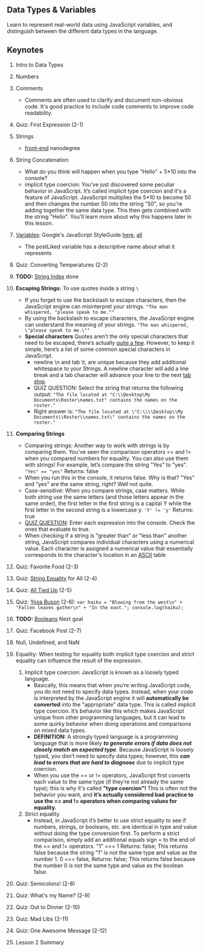 Data Types & Variables
----------------------
Learn to represent real-world data using JavaScript variables, and distinguish between the different data types in the language.

Keynotes
--------
1. Intro to Data Types
2. Numbers
3. Comments
   - Comments are often used to clarify and document non-obvious code. It's good practice to include code comments to improve code readability.
4. Quiz: First Expression (2-1)
5. Strings
   - [front-end](http://udacity.github.io/frontend-nanodegree-styleguide/javascript.html) nanodegree
6. String Concatenation 
   - What do you think will happen when you type "Hello" + 5*10 into the console?
   - implicit type coercion: You've just discovered some peculiar behavior in JavaScript. It’s called implicit type coercion and it's a feature of JavaScript. JavaScript multiplies the 5*10 to become 50 and then changes the number 50 into the string "50", so you're adding together the same data type. This then gets combined with the string "Hello". You'll learn more about why this happens later in this lesson.
7. [Variables](https://classroom.udacity.com/courses/ud803/lessons/74007e2e-2a0a-4de3-a8a6-5c2ec4275773/concepts/d38fbf76-c43a-47dd-b031-b20397d6c283): Google's JavaScript StyleGuide [here](https://google.github.io/styleguide/jsguide.html), [all](https://github.com/sakib-rahman-bangladesh/styleguide)
   - The postLiked variable has a descriptive name about what it represents
8. Quiz: Converting Temperatures (2-2)
9. **TODO:** [String Index](https://classroom.udacity.com/courses/ud803/lessons/74007e2e-2a0a-4de3-a8a6-5c2ec4275773/concepts/397a5635-43bd-42d1-b181-179b2c902f67) done
10. **Escaping Strings:** To use quotes inside a string ``` \ ```
    - If you forget to use the backslash to escape characters, then the JavaScript engine can misinterpret your strings. ``` "The man whispered, "please speak to me."" ``` 
     - By using the backslash to escape characters, the JavaScript engine can understand the meaning of your strings.
```"The man whispered, \"please speak to me.\"" ```
     - **Special characters**
Quotes aren’t the only special characters that need to be escaped, there’s actually [quite a few](https://developer.mozilla.org/en-US/docs/Web/JavaScript/Guide/Grammar_and_types#Using_special_characters_in_strings). However, to keep it simple, here’s a list of some common special characters in JavaScript.
       - newline \n and tab \t, are unique because they add additional whitespace to your Strings. A newline character will add a line break and a tab character will advance your line to the next [tab stop](https://en.wikipedia.org/wiki/Tab_stop).
       - QUIZ QUESTION: Select the string that returns the following output: 
         ``` "The file located at "C:\\Desktop\My Documents\Roster\names.txt" contains the names on the roster." ```
       - Right answer is: ```"The file located at \"C:\\\\Desktop\\My Documents\\Roster\\names.txt\" contains the names on the roster."```
11. **Comparing Strings**
      - Comparing strings: Another way to work with strings is by comparing them. You've seen the comparison operators == and != when you compared numbers for equality. You can also use them with strings! For example, let’s compare the string "Yes" to "yes". ```"Yes" == "yes"``` Returns: false
      - When you run this in the console, it returns false. Why is that? "Yes" and "yes" are the same string, right? Well not quite.
      - Case-sensitive: When you compare strings, case matters. While both string use the same letters (and those letters appear in the same order), the first letter in the first string is a capital Y while the first letter in the second string is a lowercase y. ``` 'Y' != 'y' ``` Returns: true
      - [QUIZ QUESTION](https://classroom.udacity.com/courses/ud803/lessons/74007e2e-2a0a-4de3-a8a6-5c2ec4275773/concepts/3c9feefc-71f8-4d03-97a2-97f9386a53fb): Enter each expression into the console. Check the ones that evaluate to true.
      - When checking if a string is "greater than" or "less than" another string, JavaScript compares individual characters using a numerical value. Each character is assigned a numerical value that essentially corresponds to the character's location in an [ASCII](https://www.ascii-code.com/) table
12. Quiz: Favorite Food (2-3)
13. Quiz: [String Equality](https://classroom.udacity.com/courses/ud803/lessons/74007e2e-2a0a-4de3-a8a6-5c2ec4275773/concepts/1094e5d1-4986-42e5-9777-fa43d269ec81) for All (2-4)
14. Quiz: [All Tied Up](https://classroom.udacity.com/courses/ud803/lessons/74007e2e-2a0a-4de3-a8a6-5c2ec4275773/concepts/5a82b56c-8c1e-40e4-acc9-cc396fbfb439) (2-5)
15. Quiz: [Yosa Buson](https://classroom.udacity.com/courses/ud803/lessons/74007e2e-2a0a-4de3-a8a6-5c2ec4275773/concepts/69fa04db-4a01-443b-89f5-e60626379ef9) (2-6): ```var haiku = "Blowing from the west\n" + "Fallen leaves gather\n" + "In the east."; console.log(haiku);```
16. **TODO:** [Booleans](https://classroom.udacity.com/courses/ud803/lessons/74007e2e-2a0a-4de3-a8a6-5c2ec4275773/concepts/de395b73-8bbc-4d13-85bb-9d3f75141ecd) Next goal
      
17. Quiz: Facebook Post (2-7)
18. Null, Undefined, and NaN
19. Equality: When testing for equality both implicit type coercion and strict equality can influence the result of the expression.
    1. Implicit type coercion: JavaScript is known as a loosely typed language.
       - Basically, this means that when you’re writing JavaScript code, you do not need to specify data types. Instead, when your code is interpreted by the JavaScript engine it will **automatically be converted** into the "appropriate" data type. This is called implicit type coercion. It’s behavior like this which makes JavaScript unique from other programming languages, but it can lead to some quirky behavior when doing operations and comparisons on mixed data types.
        - **DEFINITION:** A strongly typed language is a programming language that is more likely **<i>to generate errors if data does not closely match an expected type</i>**. Because JavaScript is loosely typed, you don’t need to specify data types; however, this **<i>can lead to errors that are hard to diagnose</i>** due to implicit type coercion.
        - When you use the == or != operators, JavaScript first converts each value to the same type (if they’re not already the same type); this is why it's called **"type coercion"!** This is often not the behavior you want, and **it’s actually considered bad practice to use the == and != operators when comparing values for equality.**
    2. Strict equality
       - Instead, in JavaScript it’s better to use strict equality to see if numbers, strings, or booleans, etc. are identical in type and value without doing the type conversion first. To perform a strict comparison, simply add an additional equals sign = to the end of the == and != operators. "1" === 1 Returns: false; This returns false because the string "1" is not the same type and value as the number 1. 0 === false, Returns: false; This returns false because the number 0 is not the same type and value as the boolean false.
20. Quiz: Semicolons! (2-8)
21. Quiz: What's my Name? (2-9)
22. Quiz: Out to Dinner (2-10)
23. Quiz: Mad Libs (2-11)
24. Quiz: One Awesome Message (2-12)
25. Lesson 2 Summary
